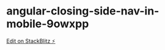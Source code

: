 # angular-closing-side-nav-in-mobile-9owxpp

[Edit on StackBlitz ⚡️](https://stackblitz.com/edit/angular-closing-side-nav-in-mobile-9owxpp)